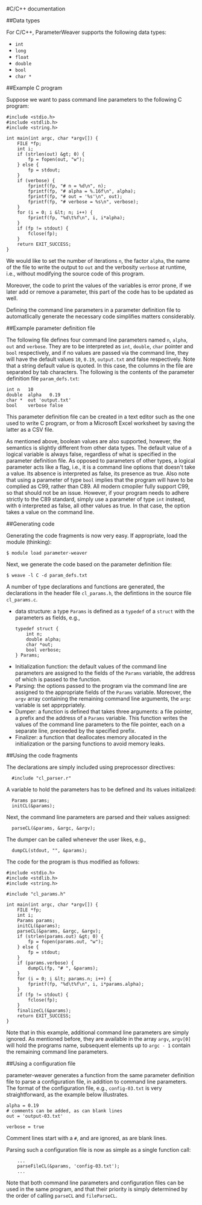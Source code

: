 #C/C++ documentation

##Data types

For C/C++, ParameterWeaver supports the following data types:

  * `int`
  * `long`
  * `float`
  * `double`
  * `bool`
  * `char *`

##Example C program

Suppose we want to pass command line parameters to the following C program:
```
#include <stdio.h>
#include <stdlib.h>
#include <string.h>

int main(int argc, char *argv[]) {
    FILE *fp;
    int i;
    if (strlen(out) &gt; 0) {
        fp = fopen(out, "w");
    } else {
        fp = stdout;
    }
    if (verbose) {
        fprintf(fp, "# n = %d\n", n);
        fprintf(fp, "# alpha = %.16f\n", alpha);
        fprintf(fp, "# out = '%s'\n", out);
        fprintf(fp, "# verbose = %s\n", verbose);
    }
    for (i = 0; i &lt; n; i++) {
        fprintf(fp, "%d\t%f\n", i, i*alpha);
    }
    if (fp != stdout) {
        fclose(fp);
    }
    return EXIT_SUCCESS;
}
```

We would like to set the number of iterations `n`, the factor `alpha`, the
name of the file to write the output to `out` and the verbosity `verbose`
at runtime, i.e., without modifying the source code of this program.

Moreover, the code to print the values of the variables is error prone, if
we later add or remove a parameter, this part of the code has to be updated
as well.

Defining the command line parameters in a parameter definition file to
automatlically generate the necessary code simplifies matters considerably.

##Example parameter definition file

The following file defines four command line parameters named `n`, `alpha`,
`out` and `verbose`.  They are to be interpreted as `int`, `double`, `char`
pointer and `bool` respectively, and if no values are passed via the
command line, they will have the default values `10`, `0.19`, `output.txt`
and false respectively.  Note that a string default value is quoted.  In
this case, the columns in the file are separated by tab characters.  The
following is the contents of the parameter definition file `param_defs.txt`:
```
int	n	10
double	alpha	0.19
char *	out	'output.txt'
bool	verbose	false
```

This parameter definition file can be created in a text editor such as the
one used to write C program, or from a Microsoft Excel worksheet by saving
the latter as a CSV file.

As mentioned above, boolean values are also supported, however, the
semantics is slightly different from other data types.  The default value
of a logical variable is always false, regardless of what is specified in
the parameter definition file.  As opposed to parameters of other types, a
logical parameter acts like a flag, i.e., it is a command line options that
doesn't take a value.  Its absence is interpreted as false, its presence as
true.  Also note that using a parameter of type `bool` implies that
the program will have to be complied as C99, rather than C89.  All modern
cmopiler fully support C99, so that should not be an issue.  However, if
your program needs to adhere strictly to the C89 standard, simply use a
parameter of type `int` instead, with `0` interpreted as
false, all other values as true.  In that case, the option takes a value
on the command line.

##Generating code

Generating the code fragments is now very easy.  If appropriate, load the
module (thinking):
```
$ module load parameter-weaver
```
Next, we generate the code based on the parameter definition file:
```
$ weave -l C -d param_defs.txt
```
A number of type declarations and functions are generated, the declarations
in the header file `cl_params.h`, the defintions in the source file
`cl_params.c`.

  * data structure: a type `Params` is defined as a `typedef` of a `struct`
    with the parameters as fields, e.g.,
    ```
    typedef struct {
        int n;
        double alpha;
        char *out;
        bool verbose;
    } Params;
    ```
  * Initialization function: the default values of the command line
    parameters are assigned to the fields of the `Params` variable,
    the address of which is passed to the function.
  * Parsing: the options passed to the program via the command line are
    assigned to the appropriate fields of the `Params` variable.  Moreover,
    the `argv` array containing the remaining command line
    arguments, the `argc` variable is set apprppriately.
  * Dumper: a function is defined that takes three arguments: a file
    pointer, a prefix and the address of a `Params` variable.  This
    function writes the values of the command line parameters to the file
    pointer, each on a separate line, preceeded by the specified prefix.
  * Finalizer: a function that deallocates memory allocated in the
    initialization or the parsing functions to avoid memory leaks.

##Using the code fragments

The declarations are simply included using preprocessor directives:
```
  #include "cl_parser.r"
```
A variable to hold the parameters has to be defined and its values initialized:
```
  Params params;
  initCL(&params);
```
Next, the command line parameters are parsed and their values assigned:
```
  parseCL(&params, &argc, &argv);
```
The dumper can be called whenever the user likes, e.g.,
```
  dumpCL(stdout, "", &params);
```
The code for the program is thus modified as follows:
```
#include <stdio.h>
#include <stdlib.h>
#include <string.h>

#include "cl_params.h"

int main(int argc, char *argv[]) {
    FILE *fp;
    int i;
    Params params;
    initCL(&params);
    parseCL(&params, &argc, &argv);
    if (strlen(params.out) &gt; 0) {
        fp = fopen(params.out, "w");
    } else {
        fp = stdout;
    }
    if (params.verbose) {
        dumpCL(fp, "# ", &params);
    }
    for (i = 0; i &lt; params.n; i++) {
        fprintf(fp, "%d\t%f\n", i, i*params.alpha);
    }
    if (fp != stdout) {
        fclose(fp);
    }
    finalizeCL(&params);
    return EXIT_SUCCESS;
}
```
Note that in this example, additional command line parameters are simply
ignored.  As mentioned before, they are available in the array `argv`,
`argv[0]` will hold the programs name, subsequent elements up to
`argc - 1` contain the remaining command line parameters.

##Using a configuration file

parameter-weaver generates a function from the same parameter definition
file to parse a configuration file, in addition to command line parameters.
The format of the configuration file, e.g., `config-03.txt` is very
straightforward, as the example below illustrates.
```
alpha = 0.19
# comments can be added, as can blank lines
out = 'output-03.txt'

verbose = true
```
Comment lines start with a `#`, and are ignored, as are blank lines.

Parsing such a configuration file is now as simple as a single function
call:
```
    ...
    parseFileCL(&params, 'config-03.txt');
    ...
```
Note that both command line parameters and configuration files can be used
in the same program, and that their priority is simply determined by the
order of calling `parseCL` and `fileParseCL`.
